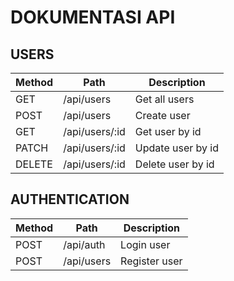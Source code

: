 # DOKUMENTASI API

## USERS

| Method               | Path                 | Description             |
|----------------------|----------------------|-------------------------|
| GET                  | /api/users           | Get all users           |
| POST                 | /api/users           | Create user             |
| GET                  | /api/users/:id       | Get user by id          |
| PATCH                | /api/users/:id       | Update user by id       |
| DELETE               | /api/users/:id       | Delete user by id       |


## AUTHENTICATION

| Method               | Path                 | Description             |
|----------------------|----------------------|-------------------------|
| POST                 | /api/auth            | Login user              |
| POST                 | /api/users           | Register user           |


